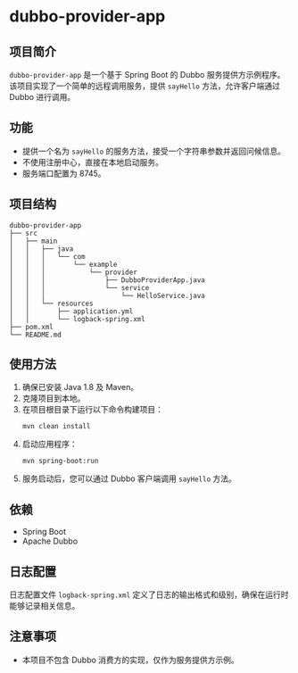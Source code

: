 # dubbo-provider-app

## 项目简介
`dubbo-provider-app` 是一个基于 Spring Boot 的 Dubbo 服务提供方示例程序。该项目实现了一个简单的远程调用服务，提供 `sayHello` 方法，允许客户端通过 Dubbo 进行调用。

## 功能
- 提供一个名为 `sayHello` 的服务方法，接受一个字符串参数并返回问候信息。
- 不使用注册中心，直接在本地启动服务。
- 服务端口配置为 8745。

## 项目结构
```
dubbo-provider-app
├── src
│   ├── main
│   │   ├── java
│   │   │   └── com
│   │   │       └── example
│   │   │           └── provider
│   │   │               ├── DubboProviderApp.java
│   │   │               └── service
│   │   │                   └── HelloService.java
│   │   └── resources
│   │       ├── application.yml
│   │       └── logback-spring.xml
├── pom.xml
└── README.md
```

## 使用方法
1. 确保已安装 Java 1.8 及 Maven。
2. 克隆项目到本地。
3. 在项目根目录下运行以下命令构建项目：
   ```
   mvn clean install
   ```
4. 启动应用程序：
   ```
   mvn spring-boot:run
   ```
5. 服务启动后，您可以通过 Dubbo 客户端调用 `sayHello` 方法。

## 依赖
- Spring Boot
- Apache Dubbo

## 日志配置
日志配置文件 `logback-spring.xml` 定义了日志的输出格式和级别，确保在运行时能够记录相关信息。

## 注意事项
- 本项目不包含 Dubbo 消费方的实现，仅作为服务提供方示例。